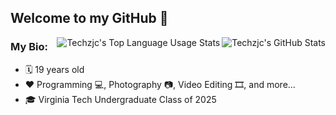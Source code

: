 ## Welcome to my GitHub 👋

<img align="right" src="https://github-readme-stats.vercel.app/api?username=g497813927&count_private=true&show_icons=true&include_all_commits=true&hide_rank=true" alt="Techzjc's GitHub Stats">
<img align="right" src="https://github-readme-stats.vercel.app/api/top-langs/?username=g497813927&langs_count=8&layout=compact" alt="Techzjc's Top Language Usage Stats">

### My Bio:

* 🗓 19 years old
* ❤️ Programming 💻, Photography 📷, Video Editing 🎞, and more...
* 🎓 Virginia Tech Undergraduate Class of 2025

